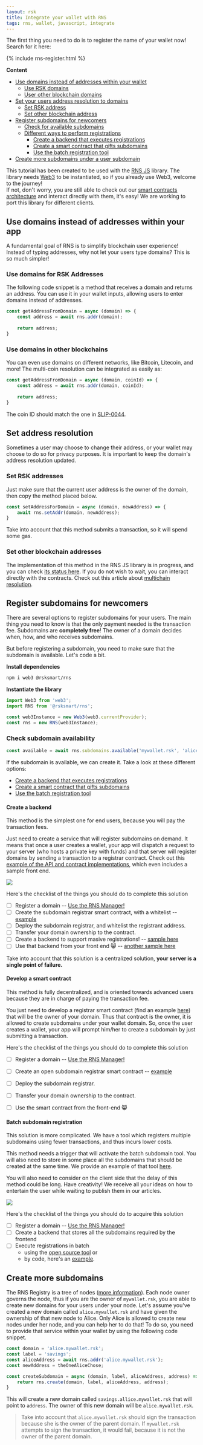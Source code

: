 ```yaml
---
layout: rsk
title: Integrate your wallet with RNS
tags: rns, wallet, javascript, integrate
---
```


The first thing you need to do is to register the name of your wallet now! Search for it here:

{% include rns-register.html %}

**Content**

* [Use domains instead of addresses within your wallet](#use-domains-instead-of-addresses-within-your-app)
    * [Use RSK domains](#use-domains-for-rsk-addresses)
    * [User other blockchain domains](#use-domains-in-other-blockchains)
* [Set your users address resolution to domains](#set-address-resolution)
    * [Set RSK address](#set-rsk-addresses)
    * [Set other blockchain address](#set-other-blockchain-addresses)
* [Register subdomains for newcomers](#register-subdomains-for-newcomers)
    * [Check for available subdomains](#check-subdomain-availability)
    * [Different ways to perform registrations](#create-a-backend)
        * [Create a backend that executes registrations](#create-a-backend)
        * [Create a smart contract that gifts subdomains](#develop-a-smart-contract)
        * [Use the batch registration tool](#batch-subdomain-registration)
* [Create more subdomains under a user subdomain](#create-more-subdomains)

<div class="alert alert-info">
    This tutorial has been created to be used with the <a href="/rif/rns/libs/javascript/Getting-started/">RNS JS</a> library. The library needs <a href="https://www.npmjs.com/package/web3">Web3</a> to be instantiated, so if you already use Web3, welcome to the journey!<br />
    If not, don't worry, you are still able to check out our <a href="/rif/rns/architecture/">smart contracts architecture</a> and interact directly with them, it's easy! We are working to port this library for different clients.
</div>

## Use domains instead of addresses within your app

A fundamental goal of RNS is to simplify blockchain user experience! Instead of typing addresses, why not let your users type domains? This is so much simpler!

### Use domains for RSK Addresses

The following code snippet is a method that receives a domain and returns an address. You can use it in your wallet inputs, allowing users to enter domains instead of addresses.

```javascript
const getAddressFromDomain = async (domain) => {
    const address = await rns.addr(domain);
    
    return address;
}
```

### Use domains in other blockchains

You can even use domains on different networks, like Bitcoin, Litecoin, and more! The multi-coin resolution can be integrated as easily as:

```javascript
const getAddressFromDomain = async (domain, coinId) => {
    const address = await rns.addr(domain, coinId);
    
    return address;
}
```

The coin ID should match the one in [SLIP-0044](https://github.com/satoshilabs/slips/blob/master/slip-0044.md).

## Set address resolution

Sometimes a user may choose to change their address, or your wallet may choose to do so for privacy purposes. It is important to keep the domain's address resolution updated.

### Set RSK addresses

Just make sure that the current user address is the owner of the domain, then copy the method placed below.

```javascript
const setAddressForDomain = async (domain, newAddress) => {
    await rns.setAddr(domain, newAddress);
}
```

Take into account that this method submits a transaction, so it will spend some gas.

### Set other blockchain addresses

The implementation of this method in the RNS JS library is in progress, and you can check [its status here](https://github.com/rnsdomains/rns-js/issues/45). If you do not wish to wait, you can interact directly with the contracts. Check out this article about [multichain resolution](/rif/rns/architecture/MultiCryptoResolver/).

## Register subdomains for newcomers

There are several options to register subdomains for your users. The main thing you need to know is that the only payment needed is the transaction fee. Subdomains are **completely free**! The owner of a domain decides when, how, and who receives subdomains.

But before registering a subdomain, you need to make sure that the subdomain is available. Let's code a bit.

**Install dependencies**

```bash
npm i web3 @rsksmart/rns
```

**Instantiate the library**

```javascript
import Web3 from 'web3';
import RNS from '@rsksmart/rns';

const web3Instance = new Web3(web3.currentProvider);
const rns = new RNS(web3Instance);
```

### Check subdomain availability

```javascript
const available = await rns.subdomains.available('mywallet.rsk', 'alice');
```

If the subdomain is available, we can create it. Take a look at these different options:

* [Create a backend that executes registrations](#create-a-backend)
* [Create a smart contract that gifts subdomains](#develop-a-smart-contract)
* [Use the batch registration tool](#batch-subdomain-registration)

#### Create a backend

This method is the simplest one for end users, because you will pay the transaction fees.

Just need to create a service that will register subdomains on demand. It means that once a user creates a wallet, your app will dispatch a request to your server (who hosts a private key with funds) and that server will register domains by sending a transaction to a registrar contract. Check out this [example of the API and contract implementations](https://github.com/rnsdomains/rns-subdomain-tool), which even includes a sample front end.

![](/assets/img/rns/subdomain-registration.png)

Here's the checklist of the things you should do to complete this solution

- [ ] Register a domain -- [Use the RNS Manager!](https://manager.rns.rifos.org/)
- [ ]  Create the subdomain registrar smart contract, with a whitelist -- [example](https://github.com/rnsdomains/rns-subdomain-tool/blob/master/contracts/registrar/SubdomainRegistrar.sol)
- [ ] Deploy the subdomain registrar, and whitelist the registrant address.
- [ ] Transfer your domain ownership to the contract.
- [ ] Create a backend to support masive registrations! -- [sample here](https://github.com/rnsdomains/rns-subdomain-tool/blob/master/api/app.js)
- [ ] Use that backend from your front end :smile_cat: -- [another sample here](https://github.com/rnsdomains/rns-subdomain-tool/blob/master/public/index.html)

<div class="alert alert-warning">
    Take into account that this solution is a centralized solution, <b>your server is a single point of failure.</b>
</div>

#### Develop a smart contract

This method is fully decentralized, and is oriented towards advanced users because they are in charge of paying the transaction fee.

You just need to develop a registrar smart contract (find an example [here](https://github.com/rnsdomains/rns-subdomain-tool/blob/master/contracts/registrar/SubdomainRegistrar.sol)) that will be the owner of your domain. Thus that contract is the owner, it is allowed to create subdomains under your wallet domain. So, once the user creates a wallet, your app will prompt him/her to create a subdomain by just submitting a transaction.

Here's the checklist of the things you should do to complete this solution

- [ ] Register a domain -- [Use the RNS Manager!](https://manager.rns.rifos.org/)
- [ ] Create an open subdomain registrar smart contract -- [example](https://github.com/rnsdomains/rns-artifacts-deprecated/blob/master/contracts/registrar/SubdomainRegistrar.sol)
- [ ] Deploy the subdomain registrar.
- [ ] Transfer your domain ownership to the contract.
- [ ] Use the smart contract from the front-end :smile_cat:


#### Batch subdomain registration

This solution is more complicated. We have a tool which registers multiple subdomains using fewer transactions, and thus incurs lower costs.

This method needs a trigger that will activate the batch subdomain tool. You will also need to store in some place all the subdomains that should be created at the same time. We provide an example of that tool [here](https://github.com/rnsdomains/rns-subdomain-batch).

You will also need to consider on the client side that the delay of this method could be long. Have creativity! We receive all your ideas on how to entertain the user while waiting to publish them in our articles.

![](/assets/img/rns/subdomain-batch.png)

Here's the checklist of the things you should do to acquire this solution

- [ ] Register a domain -- [Use the RNS Manager!](https://manager.rns.rifos.org/)
- [ ] Create a backend that stores all the subdomains required by the frontend
- [ ] Execute registrations in batch 
    - using the [open source tool](https://rnsdomains.github.io/rns-subdomain-batch/) or
    - by code, here's an [example](https://github.com/rnsdomains/rns-subdomain-batch/tree/master/app).

## Create more subdomains

The RNS Registry is a tree of nodes ([more information](/rif/rns/architecture/registry/)). Each node owner governs the node, thus if you are the owner of `mywallet.rsk`, you are able to create new domains for your users under your node. Let's assume you've created a new domain called `alice.mywallet.rsk` and have given the ownership of that new node to Alice. Only Alice is allowed to create new nodes under her node, and you can help her to do that!
To do so, you need to provide that service within your wallet by using the following code snippet.

```javascript
const domain = 'alice.mywallet.rsk';
const label = 'savings';
const aliceAddress = await rns.addr('alice.mywallet.rsk');
const newAddress = theOneAliceChose;

const createSubdomain = async (domain, label, aliceAddress, address) => {
    return rns.create(domain, label, aliceAddress, address);
}
```

This will create a new domain called `savings.allice.mywallet.rsk` that will point to `address`. The owner of this new domain will be `alice.mywallet.rsk`.

> Take into account that `alice.mywallet.rsk` should sign the transaction because she is the owner of the parent domain.
> If `mywallet.rsk` attempts to sign the transaction, it would fail, because it is not the owner of the parent domain.
